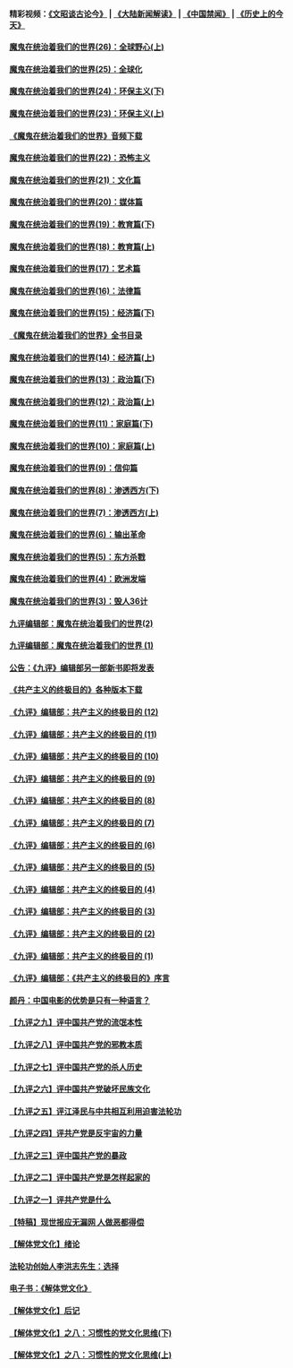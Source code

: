 #### 精彩视频：[《文昭谈古论今》](https://github.com/gfw-breaker/wenzhao/blob/master/README.md?t=12190030) | [《大陆新闻解读》](https://github.com/gfw-breaker/ntdtv-comedy/blob/master/README.md?t=12190030) | [《中国禁闻》](https://github.com/gfw-breaker/ntdtv-news/blob/master/README.md?t=12190030) | [《历史上的今天》](https://github.com/gfw-breaker/today-in-history/blob/master/README.md?t=12190030) 

#### [魔鬼在统治着我们的世界(26)：全球野心(上)](../pages/nsc422/n10900318.md?t=12190030) 

#### [魔鬼在统治着我们的世界(25)：全球化](../pages/nsc422/n10788205.md?t=12190030) 

#### [魔鬼在统治着我们的世界(24)：环保主义(下)](../pages/nsc422/n10695307.md?t=12190030) 

#### [魔鬼在统治着我们的世界(23)：环保主义(上)](../pages/nsc422/n10688613.md?t=12190030) 

#### [《魔鬼在统治着我们的世界》音频下载](../pages/nsc422/n10635553.md?t=12190030) 

#### [魔鬼在统治着我们的世界(22)：恐怖主义](../pages/nsc422/n10614727.md?t=12190030) 

#### [魔鬼在统治着我们的世界(21)：文化篇](../pages/nsc422/n10597706.md?t=12190030) 

#### [魔鬼在统治着我们的世界(20)：媒体篇](../pages/nsc422/n10586579.md?t=12190030) 

#### [魔鬼在统治着我们的世界(19)：教育篇(下)](../pages/nsc422/n10564808.md?t=12190030) 

#### [魔鬼在统治着我们的世界(18)：教育篇(上)](../pages/nsc422/n10526970.md?t=12190030) 

#### [魔鬼在统治着我们的世界(17)：艺术篇](../pages/nsc422/n10499093.md?t=12190030) 

#### [魔鬼在统治着我们的世界(16)：法律篇](../pages/nsc422/n10485969.md?t=12190030) 

#### [魔鬼在统治着我们的世界(15)：经济篇(下)](../pages/nsc422/n10469975.md?t=12190030) 

#### [《魔鬼在统治着我们的世界》全书目录](../pages/nsc422/n10464261.md?t=12190030) 

#### [魔鬼在统治着我们的世界(14)：经济篇(上)](../pages/nsc422/n10457370.md?t=12190030) 

#### [魔鬼在统治着我们的世界(13)：政治篇(下)](../pages/nsc422/n10448270.md?t=12190030) 

#### [魔鬼在统治着我们的世界(12)：政治篇(上)](../pages/nsc422/n10444576.md?t=12190030) 

#### [魔鬼在统治着我们的世界(11)：家庭篇(下)](../pages/nsc422/n10440961.md?t=12190030) 

#### [魔鬼在统治着我们的世界(10)：家庭篇(上)](../pages/nsc422/n10435448.md?t=12190030) 

#### [魔鬼在统治着我们的世界(9)：信仰篇](../pages/nsc422/n10432159.md?t=12190030) 

#### [魔鬼在统治着我们的世界(8)：渗透西方(下)](../pages/nsc422/n10429603.md?t=12190030) 

#### [魔鬼在统治着我们的世界(7)：渗透西方(上)](../pages/nsc422/n10426013.md?t=12190030) 

#### [魔鬼在统治着我们的世界(6)：输出革命](../pages/nsc422/n10421536.md?t=12190030) 

#### [魔鬼在统治着我们的世界(5)：东方杀戮](../pages/nsc422/n10417707.md?t=12190030) 

#### [魔鬼在统治着我们的世界(4)：欧洲发端](../pages/nsc422/n10414890.md?t=12190030) 

#### [魔鬼在统治着我们的世界(3)：毁人36计](../pages/nsc422/n10411583.md?t=12190030) 

#### [九评编辑部：魔鬼在统治着我们的世界(2)](../pages/nsc422/n10410036.md?t=12190030) 

#### [九评编辑部：魔鬼在统治着我们的世界 (1)](../pages/nsc422/n10406825.md?t=12190030) 

#### [公告：《九评》编辑部另一部新书即将发表](../pages/nsc422/n10405104.md?t=12190030) 

#### [《共产主义的终极目的》各种版本下载](../pages/nsc422/n10022138.md?t=12190030) 

#### [《九评》编辑部：共产主义的终极目的 (12)](../pages/nsc422/n9933272.md?t=12190030) 

#### [《九评》编辑部：共产主义的终极目的 (11)](../pages/nsc422/n9924973.md?t=12190030) 

#### [《九评》编辑部：共产主义的终极目的 (10)](../pages/nsc422/n9920883.md?t=12190030) 

#### [《九评》编辑部：共产主义的终极目的 (9)](../pages/nsc422/n9916363.md?t=12190030) 

#### [《九评》编辑部：共产主义的终极目的 (8)](../pages/nsc422/n9912488.md?t=12190030) 

#### [《九评》编辑部：共产主义的终极目的 (7)](../pages/nsc422/n9901176.md?t=12190030) 

#### [《九评》编辑部：共产主义的终极目的 (6)](../pages/nsc422/n9899359.md?t=12190030) 

#### [《九评》编辑部：共产主义的终极目的 (5)](../pages/nsc422/n9893174.md?t=12190030) 

#### [《九评》编辑部：共产主义的终极目的 (4)](../pages/nsc422/n9891246.md?t=12190030) 

#### [《九评》编辑部：共产主义的终极目的 (3)](../pages/nsc422/n9879879.md?t=12190030) 

#### [《九评》编辑部：共产主义的终极目的 (2)](../pages/nsc422/n9876205.md?t=12190030) 

#### [《九评》编辑部：共产主义的终极目的 (1)](../pages/nsc422/n9865857.md?t=12190030) 

#### [《九评》编辑部：《共产主义的终极目的》序言](../pages/nsc422/n9862666.md?t=12190030) 

#### [颜丹：中国电影的优势是只有一种语言？](../pages/nsc422/n9583062.md?t=12190030) 

#### [【九评之九】评中国共产党的流氓本性](../pages/nsc422/n737542.md?t=12190030) 

#### [【九评之八】评中国共产党的邪教本质](../pages/nsc422/n735942.md?t=12190030) 

#### [【九评之七】评中国共产党的杀人历史](../pages/nsc422/n733806.md?t=12190030) 

#### [【九评之六】评中国共产党破坏民族文化](../pages/nsc422/n731667.md?t=12190030) 

#### [【九评之五】评江泽民与中共相互利用迫害法轮功](../pages/nsc422/n730058.md?t=12190030) 

#### [【九评之四】评共产党是反宇宙的力量](../pages/nsc422/n727814.md?t=12190030) 

#### [【九评之三】评中国共产党的暴政](../pages/nsc422/n725597.md?t=12190030) 

#### [【九评之二】评中国共产党是怎样起家的](../pages/nsc422/n723946.md?t=12190030) 

#### [【九评之一】评共产党是什么](../pages/nsc422/n722529.md?t=12190030) 

#### [【特稿】现世报应无漏网 人做恶都得偿](../pages/nsc422/n4215167.md?t=12190030) 

#### [【解体党文化】绪论](../pages/nsc422/n1449356.md?t=12190030) 

#### [法轮功创始人李洪志先生：选择](../pages/nsc422/n3580738.md?t=12190030) 

#### [电子书：《解体党文化》](../pages/nsc422/n1573484.md?t=12190030) 

#### [【解体党文化】后记](../pages/nsc422/n1531999.md?t=12190030) 

#### [【解体党文化】之八：习惯性的党文化思维(下)](../pages/nsc422/n1526477.md?t=12190030) 

#### [【解体党文化】之八：习惯性的党文化思维(上)](../pages/nsc422/n1520631.md?t=12190030) 

